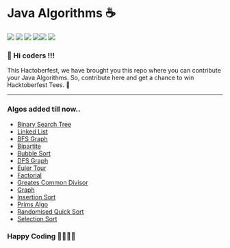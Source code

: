 # Java Algorithms ☕

![](https://img.shields.io/badge/Java-Algos-red) ![](https://img.shields.io/badge/Hacktoberfest-2020-brightgreen) ![](https://img.shields.io/github/issues/anku580/Java-Algorithms) ![](https://img.shields.io/github/issues-pr-closed/anku580/Java-Algorithms)![](https://img.shields.io/github/stars/anku580/Java-Algorithms?style=social) ![](https://img.shields.io/github/forks/anku580/Java-Algorithms?style=social)

### 👋 Hi coders !!!

This Hactoberfest, we have brought you this repo where you can contribute your Java Algorithms. So, contribute here and get a chance to win Hacktoberfest Tees. 👕
<hr>

### Algos added till now..

* [Binary Search Tree](/binarySearchTree/TreeNode.java)
* [Linked List](/linkedList/ListNode.java)
* [BFS Graph](/BFSgraph.java)
* [Bipartite](/Bipartite.java)
* [Bubble Sort](/BubbleSort.java)
* [DFS Graph](/DFSgraph.java)
* [Euler Tour](/EulerTour.java)
* [Factorial](/Factorial.java)
* [Greates Common Divisor](Gcd.java)
* [Graph](Graph.java)
* [Insertion Sort](InsertionSort.java)
* [Prims Algo](/PrimsAlgorithm.java)
* [Randomised Quick Sort](/Randomized_Quick_Sort.java)
* [Selection Sort](selectionSort.java)
  

### Happy Coding 👩‍💻👨‍💻